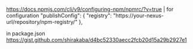 https://docs.npmjs.com/cli/v9/configuring-npm/npmrc/?v=true | for configuration 
  "publishConfig": {
    "registry": "https://your-nexus-url/repository/npm-registry/"
  },

in package.json
https://gist.github.com/shirakaba/d4bc52330aecc2fcb20d15a29b2927e1
